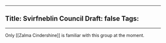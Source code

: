
---
Title: Svirfneblin Council
Draft: false
Tags:
  - 
---

Only [[Zalma Cindershine]] is familiar with this group at the moment.  